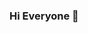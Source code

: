 ### Hi Everyone 👋

<!--
**yasirrhaq/Yasirrhaq** is a ✨ _special_ ✨ repository because its `README.md` (this file) appears on your GitHub profile.

Hi! My name is Muhammad Yasir Anshari Haq, a student of Informatics Engineering at Faculty of Computer Science Brawijaya University. I'm highly motivated to learn everything about IT especially in Game Development. Skilled in Java, C#, and Unity.

## Social Media
Hit me up on social media
<p>
  <a href="https://www.linkedin.com/in/muhammad-yasir-anshari-haq/">
    <img width="35px" src="https://icons.veryicon.com/png/o/brands/logo-1/linkedin-box-fill-1.png" />
  </a>&nbsp;&nbsp;
  <a href="https://www.instagram.com/yasirrhaq">
    <img width="35px" src="https://icons.veryicon.com/png/o/brands/logo-1/instagram-fill-2.png" />
  </a>&nbsp;&nbsp;
</p>

## Stats:

<img src="https://github-readme-stats.vercel.app/api?username=yasirrhaq&show_icons=true">
